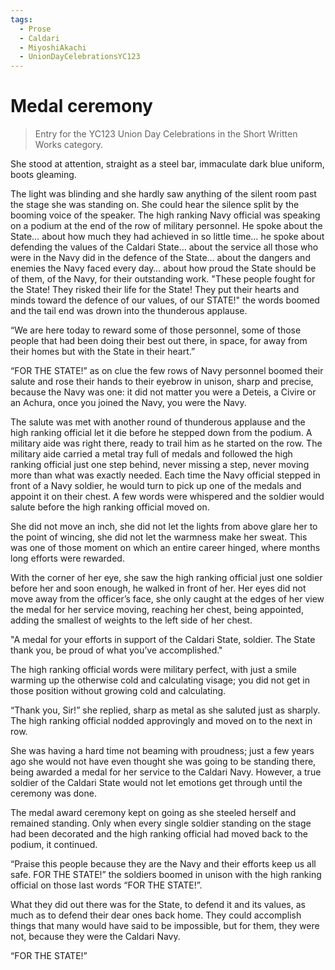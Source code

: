 ```yaml
---
tags:
  - Prose
  - Caldari
  - MiyoshiAkachi
  - UnionDayCelebrationsYC123
---
```


# Medal ceremony

> Entry for the YC123 Union Day Celebrations in the Short Written Works category.

She stood at attention, straight as a steel bar, immaculate dark blue uniform, boots gleaming.

The light was blinding and she hardly saw anything of the silent room past the stage she was standing on. She could hear the silence split by the booming voice of the speaker.
The high ranking Navy official was speaking on a podium at the end of the row of military personnel. He spoke about the State… about how much they had achieved in so little time… he spoke about defending the values of the Caldari State… about the service all those who were in the Navy did in the defence of the State… about the dangers and enemies the Navy faced every day… about how proud the State should be of them, of the Navy, for their outstanding work.
"These people fought for the State! They risked their life for the State! They put their hearts and minds toward the defence of our values, of our STATE!" the words boomed and the tail end was drown into the thunderous applause.

“We are here today to reward some of those personnel, some of those people that had been doing their best out there, in space, for away from their homes but with the State in their heart.”

“FOR THE STATE!” as on clue the few rows of Navy personnel boomed their salute and rose their hands to their eyebrow in unison, sharp and precise, because the Navy was one: it did not matter you were a Deteis, a Civire or an Achura, once you joined the Navy, you were the Navy.

The salute was met with another round of thunderous applause and the high ranking official let it die before he stepped down from the podium. A military aide was right there, ready to trail him as he started on the row.
The military aide carried a metal tray full of medals and followed the high ranking official just one step behind, never missing a step, never moving more than what was exactly needed. Each time the Navy official stepped in front of a Navy soldier, he would turn to pick up one of the medals and appoint it on their chest. A few words were whispered and the soldier would salute before the high ranking official moved on.

She did not move an inch, she did not let the lights from above glare her to the point of wincing, she did not let the warmness make her sweat. This was one of those moment on which an entire career hinged, where months long efforts were rewarded.

With the corner of her eye, she saw the high ranking official just one soldier before her and soon enough, he walked in front of her. Her eyes did not move away from the officer’s face, she only caught at the edges of her view the medal for her service moving, reaching her chest, being appointed, adding the smallest of weights to the left side of her chest.

"A medal for your efforts in support of the Caldari State, soldier. The State thank you, be proud of what you’ve accomplished."

The high ranking official words were military perfect, with just a smile warming up the otherwise cold and calculating visage; you did not get in those position without growing cold and calculating.

“Thank you, Sir!” she replied, sharp as metal as she saluted just as sharply. The high ranking official nodded approvingly and moved on to the next in row.

She was having a hard time not beaming with proudness; just a few years ago she would not have even thought she was going to be standing there, being awarded a medal for her service to the Caldari Navy. However, a true soldier of the Caldari State would not let emotions get through until the ceremony was done.

The medal award ceremony kept on going as she steeled herself and remained standing. Only when every single soldier standing on the stage had been decorated and the high ranking official had moved back to the podium, it continued.

“Praise this people because they are the Navy and their efforts keep us all safe. FOR THE STATE!” the soldiers boomed in unison with the high ranking official on those last words “FOR THE STATE!”.

What they did out there was for the State, to defend it and its values, as much as to defend their dear ones back home. They could accomplish things that many would have said to be impossible, but for them, they were not, because they were the Caldari Navy.

“FOR THE STATE!”
